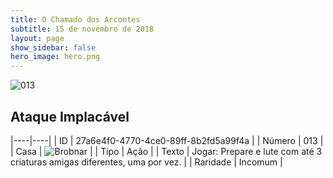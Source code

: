 ```yaml
---
title: O Chamado dos Arcontes
subtitle: 15 de novembro de 2018
layout: page
show_sidebar: false
hero_image: hero.png
---
```


![013](https://cdn.keyforgegame.com/media/card_front/pt/341_013_967HJV9Q3J5P_pt.png)

## Ataque Implacável

|----|----|
| ID | 27a6e4f0-4770-4ce0-89ff-8b2fd5a99f4a |
| Número | 013 |
| Casa | ![Brobnar](https://archonarcana.com/images/thumb/e/e0/Brobnar.png/22px-Brobnar.png "Brobnar") |
| Tipo | Ação |
| Texto | Jogar: Prepare e lute com até 3 criaturas amigas diferentes, uma por vez. |
| Raridade | Incomum |
